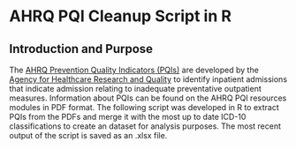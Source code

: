 # AHRQ PQI Cleanup Script in R

## Introduction and Purpose
The [AHRQ Prevention Quality Indicators (PQIs)](https://qualityindicators.ahrq.gov/modules/pqi_resources.aspx#techspecs) are developed by the [Agency for Healthcare Research and Quality](https://www.ahrq.gov/) to identify inpatient admissions that indicate admission relating to inadequate preventative outpatient measures. Information about PQIs can be found on the AHRQ PQI resources modules in PDF format. The following script was developed in R to extract PQIs from the PDFs and merge it with the most up to date ICD-10 classifications to create an dataset for analysis purposes. The most recent output of the script is saved as an .xlsx file. 